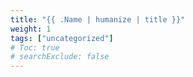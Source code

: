 ```yaml
---
title: "{{ .Name | humanize | title }}"
weight: 1
tags: ["uncategorized"]
# Toc: true
# searchExclude: false
---
```

